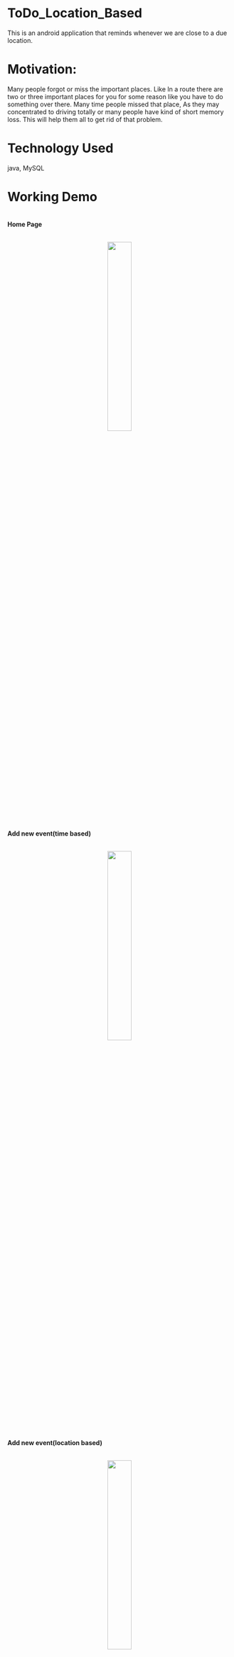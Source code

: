 # ToDo_Location_Based

This is an android application that reminds whenever we are close to a due location.

# Motivation:
Many people forgot or miss the important places. Like In a route there are two or three important places for you for some reason like you have to do something over there. Many time people missed that place, As they may concentrated to driving totally or many people have kind of short memory loss. This will help them all to get rid of that problem.

# Technology Used
  java, MySQL

# Working Demo

<br>
<b>Home Page</b>
<p align="center" width="100%">
    <br>
    <img width = "33%" src="./README_Resources/HOME4.jpg"> 
</p>

<br>
<b>Add new event(time based)</b>
<p align="center" width="100%">
    <br>
    <img  width = "33%" src="./README_Resources/Event_Time.jpg"> 
</p>

<br>
<b>Add new event(location based)</b>
<p align="center" width="100%">
    <br>
    <img  width = "33%" src="./README_Resources/Event_Location.jpg"> 
</p>

<br>
<b>Location selection on Map</b>
<p align="center" width="100%">
    <br>
    <img  width = "33%" src="./README_Resources/Location_Picker.jpg"> 
</p>

<br>
<b>Edit or Delete of an event</b>
<p align="center" width="100%">
    <br>
    <img  width = "33%" src="./README_Resources/DELETEorEDIT.jpg"> 
</p>

# Database

<br>
<b>Event Table</b>
<p align="center" width="100%">
    <br>
    <img  width = "33%" src="./README_Resources/Event_Class.png"> 
</p>

# Class Diagrams

<br>
<b>Event Class</b>
<p align="center" width="100%">
    <br>
    <img src="./README_Resources/Event_Class.png"> 
</p>


# Progress direction

    • Implementation of time based To Do
    • Location status Listener
    • Search Bar in location picker
